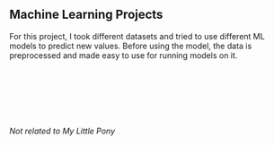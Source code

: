 ## Machine Learning Projects
For this project, I took different datasets and tried to use different ML models to predict new values. Before using the model, the data is preprocessed and made easy to use for running models on it.


<br/><br/><br/><br/><br/>


###### Not related to My Little Pony
